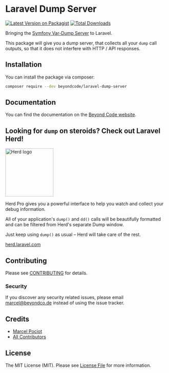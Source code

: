 # Laravel Dump Server

[![Latest Version on Packagist](https://img.shields.io/packagist/v/beyondcode/laravel-dump-server.svg?style=flat-square)](https://packagist.org/packages/beyondcode/laravel-dump-server)
[![Total Downloads](https://img.shields.io/packagist/dt/beyondcode/laravel-dump-server.svg?style=flat-square)](https://packagist.org/packages/beyondcode/laravel-dump-server)

Bringing the [Symfony Var-Dump Server](https://symfony.com/doc/current/components/var_dumper.html#the-dump-server) to Laravel.

This package will give you a dump server, that collects all your `dump` call outputs, so that it does not interfere with HTTP / API responses.

## Installation

You can install the package via composer:

```bash
composer require --dev beyondcode/laravel-dump-server
```

## Documentation

You can find the documentation on the [Beyond Code website](https://beyondco.de/docs/laravel-dump-server/installation).

## Looking for `dump` on steroids? Check out Laravel Herd!
<img src="https://github.com/beyondcode/laravel-dump-server/assets/26432041/28a74ab1-35bd-42d1-bcfe-98e7f7101c1e" alt="Herd logo" style="width: 150px"/>


Herd Pro gives you a powerful interface to help you watch and collect your debug information.

All of your application's `dump()` and `dd()` calls will be beautifully formatted and can be filtered from Herd's separate Dump window.

Just keep using `dump()` as usual – Herd will take care of the rest.

[herd.laravel.com](https://herd.laravel.com)

## Contributing

Please see [CONTRIBUTING](CONTRIBUTING.md) for details.

### Security

If you discover any security related issues, please email marcel@beyondco.de instead of using the issue tracker.

## Credits

- [Marcel Pociot](https://github.com/mpociot)
- [All Contributors](../../contributors)

## License

The MIT License (MIT). Please see [License File](LICENSE.md) for more information.
